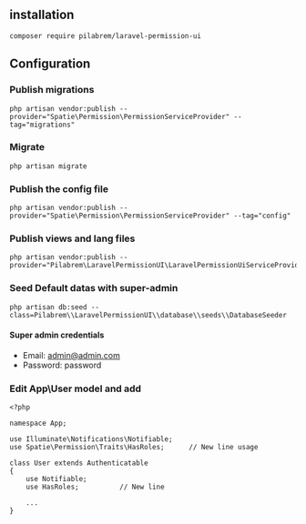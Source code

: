 ## installation
    composer require pilabrem/laravel-permission-ui

## Configuration

### Publish migrations
    php artisan vendor:publish --provider="Spatie\Permission\PermissionServiceProvider" --tag="migrations"

### Migrate
    php artisan migrate

### Publish the config file
    php artisan vendor:publish --provider="Spatie\Permission\PermissionServiceProvider" --tag="config"

### Publish views and lang files
    php artisan vendor:publish --provider="Pilabrem\LaravelPermissionUI\LaravelPermissionUiServiceProvider"

### Seed Default datas with super-admin
    php artisan db:seed --class=Pilabrem\\LaravelPermissionUI\\database\\seeds\\DatabaseSeeder

#### Super admin credentials
- Email: admin@admin.com
- Password: password

### Edit App\User model and add
    <?php

    namespace App;

    use Illuminate\Notifications\Notifiable;
    use Spatie\Permission\Traits\HasRoles;      // New line usage

    class User extends Authenticatable
    {
        use Notifiable;
        use HasRoles;          // New line

        ...
    }

